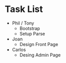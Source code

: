 Task List
=========

- Phil / Tony
  - Bootstrap
  - Setup Parse 
- Joan
  - Design Front Page
- Carlos
  - Desing Admin Page
